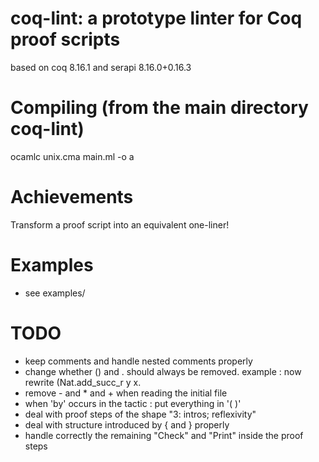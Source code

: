 # coq-lint: a prototype linter for Coq proof scripts

based on coq 8.16.1 and serapi 8.16.0+0.16.3

# Compiling (from the main directory coq-lint)

ocamlc unix.cma main.ml -o a

# Achievements

Transform a proof script into an equivalent one-liner!

# Examples

* see examples/

# TODO

* keep comments and handle nested comments properly
* change whether () and . should always be removed. example : now rewrite (Nat.add_succ_r y x.
* remove - and * and + when reading the initial file
* when 'by' occurs in the tactic : put everything in '( )'
* deal with proof steps of the shape "3: intros; reflexivity"
* deal with structure introduced by { and } properly
* handle correctly the remaining "Check" and "Print" inside the proof steps